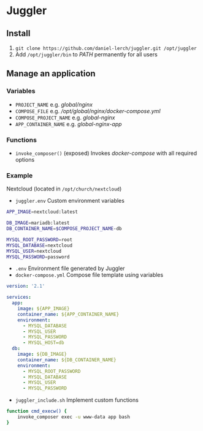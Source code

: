 # Juggler

## Install
1. `git clone https://github.com/daniel-lerch/juggler.git /opt/juggler`
2. Add `/opt/juggler/bin` to _PATH_ permanently for all users

## Manage an application

### Variables
- `PROJECT_NAME` e.g. _global/nginx_
- `COMPOSE_FILE` e.g. _/opt/global/nginx/docker-compose.yml_
- `COMPOSE_PROJECT_NAME` e.g. _global-nginx_
- `APP_CONTAINER_NAME` e.g. _global-nginx-app_

### Functions
- `invoke_composer()` (exposed) Invokes _docker-compose_ with all required options

### Example
Nextcloud (located in `/opt/church/nextcloud`)

- `juggler.env` Custom environment variables
```sh
APP_IMAGE=nextcloud:latest

DB_IMAGE=mariadb:latest
DB_CONTAINER_NAME=$COMPOSE_PROJECT_NAME-db

MYSQL_ROOT_PASSWORD=root
MYSQL_DATABASE=nextcloud
MYSQL_USER=nextcloud
MYSQL_PASSWORD=password
```
- `.env` Environment file generated by Juggler
- `docker-compose.yml` Compose file template using variables
```yaml
version: '2.1'

services:
  app:
    image: ${APP_IMAGE}
    container_name: ${APP_CONTAINER_NAME}
    environment:
      - MYSQL_DATABASE
      - MYSQL_USER
      - MYSQL_PASSWORD
      - MYSQL_HOST=db
  db:
    image: ${DB_IMAGE}
    container_name: ${DB_CONTAINER_NAME}
    environment:
      - MYSQL_ROOT_PASSWORD
      - MYSQL_DATABASE
      - MYSQL_USER
      - MYSQL_PASSWORD
```
- `juggler_include.sh` Implement custom functions
```bash
function cmd_execw() {
    invoke_composer exec -u www-data app bash
}
```
